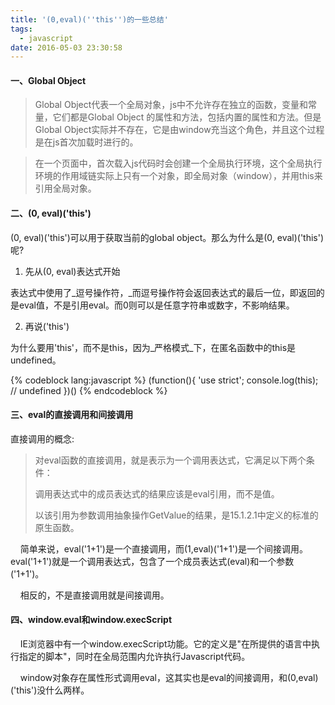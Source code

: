 ```yaml
---
title: '(0,eval)(''this'')的一些总结'
tags:
  - javascript
date: 2016-05-03 23:30:58
---
```


#### 一、Global Object

> Global Object代表一个全局对象，js中不允许存在独立的函数，变量和常量，它们都是Global Object 的属性和方法，包括内置的属性和方法。但是Global Object实际并不存在，它是由window充当这个角色，并且这个过程是在js首次加载时进行的。

> 在一个页面中，首次载入js代码时会创建一个全局执行环境，这个全局执行环境的作用域链实际上只有一个对象，即全局对象（window），并用this来引用全局对象。 <!--more-->

#### 二、(0, eval)('this')

(0, eval)('this')可以用于获取当前的global object。那么为什么是(0, eval)('this')呢?

1.  先从(0, eval)表达式开始

表达式中使用了_逗号操作符，_而逗号操作符会返回表达式的最后一位，即返回的是eval值，不是引用eval。而0则可以是任意字符串或数字，不影响结果。

2.  再说('this')

为什么要用'this'，而不是this，因为_严格模式_下，在匿名函数中的this是undefined。

{% codeblock lang:javascript %}
(function(){
'use strict'; 
  console.log(this); // undefined
})() 
{% endcodeblock %}

#### 三、eval的直接调用和间接调用

直接调用的概念:

> 对eval函数的直接调用，就是表示为一个调用表达式，它满足以下两个条件：
> 
> 调用表达式中的成员表达式的结果应该是eval引用，而不是值。
> 
> 以该引用为参数调用抽象操作GetValue的结果，是15.1.2.1中定义的标准的原生函数。

    简单来说，eval('1+1')是一个直接调用，而(1,eval)('1+1')是一个间接调用。eval('1+1')就是一个调用表达式，包含了一个成员表达式(eval)和一个参数('1+1')。

    相反的，不是直接调用就是间接调用。

#### 四、window.eval和window.execScript

    IE浏览器中有一个window.execScript功能。它的定义是"在所提供的语言中执行指定的脚本"，同时在全局范围内允许执行Javascript代码。

    window对象存在属性形式调用eval，这其实也是eval的间接调用，和(0,eval)('this')没什么两样。